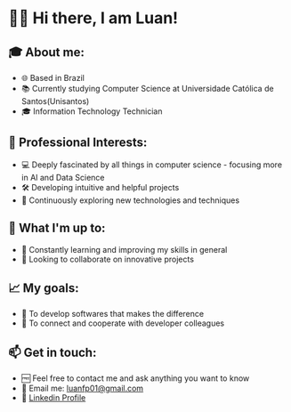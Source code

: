 # 🤙🏻 Hi there, I am Luan!

## 🎓 About me:
* 🌐 Based in Brazil
* 📚 Currently studying Computer Science at Universidade Católica de Santos(Unisantos)
* 🎓 Information Technology Technician

## 💭 Professional Interests:
* 💻 Deeply fascinated by all things in computer science - focusing more in AI and Data Science
* 🛠️ Developing intuitive and helpful projects
* 🔖 Continuously exploring new technologies and techniques

## 🧠 What I'm up to:
* 📖 Constantly learning and improving my skills in general
* 🔎 Looking to collaborate on innovative projects

## 📈 My goals:
* 🌠 To develop softwares that makes the difference
* 🛜 To connect and cooperate with developer colleagues

## 📫 Get in touch:
* 🆓 Feel free to contact me and ask anything you want to know
* 📧 Email me: luanfp01@gmail.com
* 🔗 [Linkedin Profile](www.linkedin.com/in/luan-felix-pereira-060991257)
<!---
luancoding220/luancoding220 is a ✨ special ✨ repository because its `README.md` (this file) appears on your GitHub profile.
You can click the Preview link to take a look at your changes.
--->
